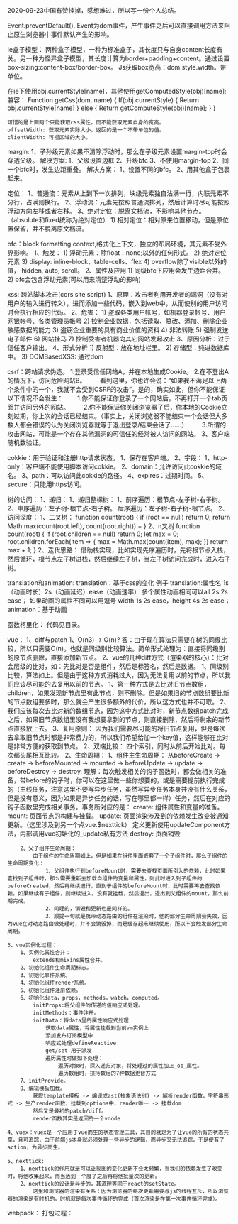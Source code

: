 2020-09-23中国有赞挂掉，感想难过，所以写一份个人总结。

Event.preventDefault().
	Event为dom事件，产生事件之后可以直接调用方法来阻止原生浏览器中事件默认产生的影响。

Ie盒子模型：
	两种盒子模型，一种为标准盒子，其长度只与自身content长度有关。另一种为怪异盒子模型，其长度计算为border+padding+content。通过设置box-sizing:content-box/border-box。
	Js获取box宽高：dom.style.width。带单位。

在ie下使用obj.currentStyle[name]，其他使用getComputedStyle(obj)[name];
    兼容：
    Function getCss(dom, name) {
        If(obj.currentStyle) {
            Return obj.currentStyle[name]
        } else {
            Return getComputeStyle(obj)[name];
        }
    }

    可惜的是上面两个只能获取css属性，而不能获取元素自身的宽高。
    offsetWidth: 获取元素实际大小，返回的是一个不带单位的值。
    clientWidth: 可视区域的大小。

margin:
    1、子孙级元素如果不清除浮动时，那么在子级元素设置margin-top时会穿透父级。
    解决方案:
            1、父级设置边框
            2、升级bfc
            3、不使用margin-top
    2、同一个bfc时，发生边距重叠。
    解决方案：
            1、设置不同的bfc。
            2、用其他盒子包裹起来。

定位：
    1、普通流：元素从上到下一次排列，块级元素独自沾满一行，内联元素不分行，占满则换行。
    2、浮动流：元素先按照普通流排列，然后计算时尽可能按照浮动方向左移或者右移。
    3、绝对定位：脱离文档流，不影响其他节点。（absolute和fixed统称为绝对定位）
        1) 相对定位：相对原来位置移动，但是原位置保留，并不脱离原文档流。

bfc：block formatting context,格式化上下文，独立的布局环境，其元素不受外界影响。
    1、触发：
        1) 浮动元素：除float：none;以外的任何形式。
        2) 绝对定位元素
        3) display: inline-block、table-cells、flex
        4) overflow除了visible以外的值， hidden, auto, scroll。
    2、属性及应用
        1) 同级bfc下应用会发生边距合并。
        2) bfc会包含浮动元素(可以用来清楚浮动的影响)

xss: 跨站脚本攻击(cors site script)
    1、原理：攻击者利用开发者的漏洞（没有对用户的输入进行转义），进而添加一些代码，嵌入到web中，从而使别的用户访问时会执行相应的代码。
    2、危害：
        1) 盗取各类用户帐号，如机器登录帐号、用户网银帐号、各类管理员帐号
        2) 控制企业数据，包括读取、篡改、添加、删除企业敏感数据的能力
        3) 盗窃企业重要的具有商业价值的资料
        4) 非法转账
        5) 强制发送电子邮件
        6) 网站挂马
        7) 控制受害者机器向其它网站发起攻击
    3、原因分析：过于信任客户输出。
    4、形式分析
        1) 反射型：放在地址栏里。
        2) 存储型：纯进数据库中。
        3) DOMBasedXSS: 通过dom

csrf：跨站请求伪造。
    1.登录受信任网站A，并在本地生成Cookie。
    2.在不登出A的情况下，访问危险网站B。
　　看到这里，你也许会说：“如果我不满足以上两个条件中的一个，我就不会受到CSRF的攻击”。是的，确实如此，但你不能保证以下情况不会发生：
    　　1.你不能保证你登录了一个网站后，不再打开一个tab页面并访问另外的网站。
    　　2.你不能保证你关闭浏览器了后，你本地的Cookie立刻过期，你上次的会话已经结束。（事实上，关闭浏览器不能结束一个会话但大多数人都会错误的认为关闭浏览器就等于退出登录/结束会话了......）
    　　3.所谓的攻击网站，可能是一个存在其他漏洞的可信任的经常被人访问的网站。
    3、客户端随机数验证。

cokkie：用于验证和注册http请求状态。
    1、保存在客户端。
    2、字段：
        1、http-only：客户端不能使用脚本访问cokkie。
        2、domain：允许访问此cokkie的域名。
        3、path：可以访问此cokkie的路径。
        4、expires：过期时间。
        5、secure：只能用https访问。

树的访问：
    1、递归：
        1、递归整棵树：
            1、前序遍历：根节点-左子树-右子树。
            2、中序遍历：左子树-根节点-右子树。
            后序遍历：左子树-右子树-根节点。
        2、访问深度：
            1、二叉树：
                function count(root) {
                    if (root == null)
                        return 0;
                    return Math.max(count(root.left), count(root.right)) +
                }
            2、n叉树
                function count(root) {
                    if (root.children == null)
                        return 0;
                    let max = 0;
                    root.children.forEach(item => {
                        max = Math.max(count(item), max);
                    })
                    return max + 1;
                }
    2、迭代思路：
        借助栈实现，比如实现先序遍历时，先将根节点入栈，然后循环，根节点左子树进栈，然后继续左子树，当左子树访问完成时，进入右子树。

translation和animation:
    translation：基于css的变化
        例子 translation:属性名 1s（动画时长）2s（动画延迟）ease（动画速率）
        多个属性动画相同可以all  2s  2s  ease；
        如果动画的属性不同可以用逗号 width 1s 2s ease，height 4s 2s ease；
    animation：基于动画

函数柯里化：
    代码见目录。

vue：
    1、diff与patch
        1、O(n3) -> O(n)?
            答：由于现在算法只需要在树的同级比较，所以只需要O(n)。也就是同级别比较算法。简单形式处理为：直接将同级别的原节点删除，直接添加新节点。
        2、vue的几种diff方式（渲染器的核心）：比对会层级的比对，如：先比对是否是组件，然后是标签名，然后是数据。
            1、同级别比较，算法如上。但是由于这种方式消耗过大，因为无法复用以前的节点，所以我们应该尽可能的去复用以前的节点。
                1、第一种方式是去比对旧节点数组，children，如果发现新节点里有此节点，则不删除。但是如果旧的节点数组要比新的节点数组要多时，那么就会产生很多额外的代价，所以这方式也并不可取。
                2、我们应该每次去比对新的数组节点，因为这中方式比对时，新节点数组patch完成之后，如果旧节点数组里没有我想要拿到的节点，则直接删除，然后将剩余的新节点直接放上去。
                3、复用原则：
                    因为我们需要尽可能的将旧节点复用，但是每次去拿取旧节点时都是非常费力的，所以我们希望给加一个key值，这样能够在比对是非常方便的获取到节点。
            2、双端比较：
                四个索引，同时从前后开始比对。每次都头尾相互比较。
    2、生命周期：
        1、组件主生命周期：
            从beforeCreate -> create -> beforeMounted -> mounted -> beforeUpdate -> update -> beforeDestroy -> destroy.
            理解：每次触发相关的钩子函数时，都会做相关的准备，带before的钩子时，你可以在这里做一些你想要的，或是需要提前执行完成的（主线任务，注意这里不要写异步任务，虽然写异步任务本身并没有什么关系，但是没有意义，因为如果是异步任务的话，写在哪里都一样）任务，然后在对应的钩子函数里完成相关事务。事务所对应的是：
                create: 组件属性和变量的准备。
                mount: 页面节点的构建与挂载。
                update: 页面渲染涉及到的依赖发生改变被通知更新。（这里涉及到另一个点vue.$nexttick）
                    定义更新使用updateComponent方法，内部调用vue初始化的_update私有方法
                destroy: 页面销毁

        2、父子组件生命周期：
            由于组件的生命周期如上，但是如果在组件里面嵌套了一个子组件时，那么子组件的生命周期变化：
                1、父组件执行到beforeMount时，需要去查找页面所引入的依赖，此时如果查找到子组件时，那么需要重新去加载自组件的变量和属性，则此时进入到子组件的beforeCreated，然后再继续进行，直到子组件的beforeMount时，此时需要再去查找依赖。如果继续有子组件，则继续进入。没有就挂载，然后退出，退出到父组件的mount。那么前期完成。
                2、同理的，销毁和更新也是同样的。
                3、顺提一句就是携带动态路由的组件在渲染时，他的部分生命周期会失效，因为vue在对动态路由做处理时，并不会销毁掉，而是缓存起来继续使用，所以不会触发部分生命周期。

    3、vue实例化过程：
        1、实例化属性合并：
            extends和mixins属性合并。
        2、初始化组件生命周期标志。
        3、初始化事件系统。
        4、初始化组件render系统。
        5、初始化组件注册依赖。
        6、初始化data，props，methods，watch，computed。
            initProps:将父组件的传递的值响应式处理。
            initMethods：事件注册。
            initData：将data里的属性响应式处理
                获取data属性，将属性挂载到当前vm实例上
                添加发布订阅模型中
                响应式处理defineReactive
                get/set 用于派发
                遍历属性时做如下处理：
                    遍历对象时，深入递归对象，将处理过的属性加上_ob_属性。
                    遍历数组时，挟持数组的7种数据更替方式
        7、initProvide。
        8、编辑模板加载。
            获取template模板 -> 编译成ast(抽象语法树) -> 解析render函数，字符串形式 -> 生产render函数，挂载到options中，render唯一 -> 挂载dom
            然后又是最初的patch/diff。
            render函数其实是返回的一个vnode

    4、vuex：vuex是一个应用于vue而生的状态管理工具，其目的就是为了让vue的所有的状态共享，且可追踪，由于前端js本身就必须处理一些异步的逻辑，而异步又无法追踪，于是便有了action，为异步而生。

    5、nexttick:
        1、nexttick的作用就是可以让视图的变化更新不会太频繁，当我们的依赖发生了改变时，将他收集起来，而当达到一个度了之后再将他批量次的更新。
        2、nexttick的设计是异步的，其道理等同于react的setState。
            这里和浏览器的渲染有关系：因为浏览器的每次更新需要与js的线程互斥，所以浏览器的渲染是有时机的。时机就是每次事件循环的完成（首次渲染是在第一次事件循环完成）。
    
webpack：
    打包过程：
        

    
        
            
                

